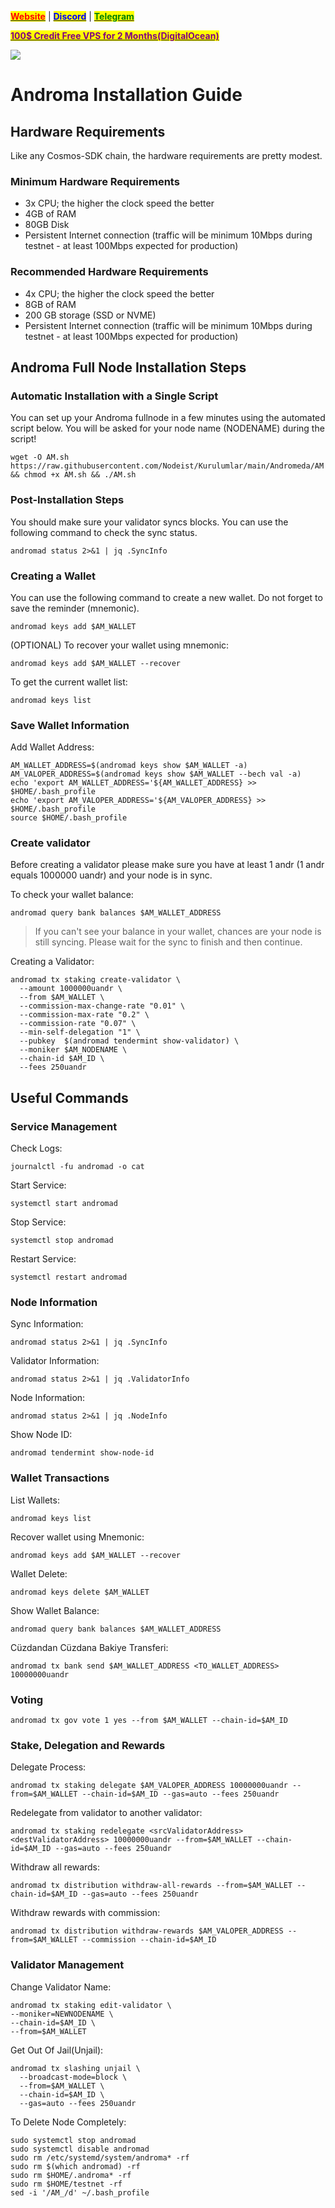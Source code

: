 &#x20;                                                       [<mark style="color:red;">**Website**</mark>](https://nodeist.net/) | [<mark style="color:blue;">**Discord**</mark>](https://discord.gg/ypx7mJ6Zzb) | [<mark style="color:green;">**Telegram**</mark>](https://t.me/noodeist)

&#x20;                                     [<mark style="color:purple;">**100$ Credit Free VPS for 2 Months(DigitalOcean)**</mark>](https://www.digitalocean.com/?refcode=410c988c8b3e&utm_campaign=Referral_Invite&utm_medium=Referral_Program&utm_source=badge)

![](https://i.hizliresim.com/nag1291.jpg)

# Androma Installation Guide
## Hardware Requirements
Like any Cosmos-SDK chain, the hardware requirements are pretty modest.

### Minimum Hardware Requirements
  - 3x CPU; the higher the clock speed the better
  - 4GB of RAM
  - 80GB Disk
  - Persistent Internet connection (traffic will be minimum 10Mbps during testnet - at least 100Mbps expected for production)

### Recommended Hardware Requirements
  - 4x CPU; the higher the clock speed the better
  - 8GB of RAM
  - 200 GB storage (SSD or NVME)
  - Persistent Internet connection (traffic will be minimum 10Mbps during testnet - at least 100Mbps expected for production)

## Androma Full Node Installation Steps
### Automatic Installation with a Single Script
You can set up your Androma fullnode in a few minutes using the automated script below.
You will be asked for your node name (NODENAME) during the script!

```
wget -O AM.sh https://raw.githubusercontent.com/Nodeist/Kurulumlar/main/Andromeda/AM && chmod +x AM.sh && ./AM.sh
```

### Post-Installation Steps

You should make sure your validator syncs blocks.
You can use the following command to check the sync status.
```
andromad status 2>&1 | jq .SyncInfo
```

### Creating a Wallet
You can use the following command to create a new wallet. Do not forget to save the reminder (mnemonic).
```
andromad keys add $AM_WALLET
```

(OPTIONAL) To recover your wallet using mnemonic:
```
andromad keys add $AM_WALLET --recover
```

To get the current wallet list:
```
andromad keys list
```

### Save Wallet Information
Add Wallet Address:
```
AM_WALLET_ADDRESS=$(andromad keys show $AM_WALLET -a)
AM_VALOPER_ADDRESS=$(andromad keys show $AM_WALLET --bech val -a)
echo 'export AM_WALLET_ADDRESS='${AM_WALLET_ADDRESS} >> $HOME/.bash_profile
echo 'export AM_VALOPER_ADDRESS='${AM_VALOPER_ADDRESS} >> $HOME/.bash_profile
source $HOME/.bash_profile
```


### Create validator
Before creating a validator please make sure you have at least 1 andr (1 andr equals 1000000 uandr) and your node is in sync.

To check your wallet balance:
```
andromad query bank balances $AM_WALLET_ADDRESS
```
> If you can't see your balance in your wallet, chances are your node is still syncing. Please wait for the sync to finish and then continue.

Creating a Validator:
```
andromad tx staking create-validator \
  --amount 1000000uandr \
  --from $AM_WALLET \
  --commission-max-change-rate "0.01" \
  --commission-max-rate "0.2" \
  --commission-rate "0.07" \
  --min-self-delegation "1" \
  --pubkey  $(andromad tendermint show-validator) \
  --moniker $AM_NODENAME \
  --chain-id $AM_ID \
  --fees 250uandr
```



## Useful Commands
### Service Management
Check Logs:
```
journalctl -fu andromad -o cat
```

Start Service:
```
systemctl start andromad
```

Stop Service:
```
systemctl stop andromad
```

Restart Service:
```
systemctl restart andromad
```

### Node Information
Sync Information:
```
andromad status 2>&1 | jq .SyncInfo
```

Validator Information:
```
andromad status 2>&1 | jq .ValidatorInfo
```

Node Information:
```
andromad status 2>&1 | jq .NodeInfo
```

Show Node ID:
```
andromad tendermint show-node-id
```

### Wallet Transactions
List Wallets:
```
andromad keys list
```

Recover wallet using Mnemonic:
```
andromad keys add $AM_WALLET --recover
```

Wallet Delete:
```
andromad keys delete $AM_WALLET
```

Show Wallet Balance:
```
andromad query bank balances $AM_WALLET_ADDRESS
```

Cüzdandan Cüzdana Bakiye Transferi:
```
andromad tx bank send $AM_WALLET_ADDRESS <TO_WALLET_ADDRESS> 10000000uandr
```

### Voting
```
andromad tx gov vote 1 yes --from $AM_WALLET --chain-id=$AM_ID
```

### Stake, Delegation and Rewards
Delegate Process:
```
andromad tx staking delegate $AM_VALOPER_ADDRESS 10000000uandr --from=$AM_WALLET --chain-id=$AM_ID --gas=auto --fees 250uandr
```

Redelegate from validator to another validator:
```
andromad tx staking redelegate <srcValidatorAddress> <destValidatorAddress> 10000000uandr --from=$AM_WALLET --chain-id=$AM_ID --gas=auto --fees 250uandr
```

Withdraw all rewards:
```
andromad tx distribution withdraw-all-rewards --from=$AM_WALLET --chain-id=$AM_ID --gas=auto --fees 250uandr
```

Withdraw rewards with commission:
```
andromad tx distribution withdraw-rewards $AM_VALOPER_ADDRESS --from=$AM_WALLET --commission --chain-id=$AM_ID
```

### Validator Management
Change Validator Name:
```
andromad tx staking edit-validator \
--moniker=NEWNODENAME \
--chain-id=$AM_ID \
--from=$AM_WALLET
```

Get Out Of Jail(Unjail):
```
andromad tx slashing unjail \
  --broadcast-mode=block \
  --from=$AM_WALLET \
  --chain-id=$AM_ID \
  --gas=auto --fees 250uandr
```

To Delete Node Completely:
```
sudo systemctl stop andromad
sudo systemctl disable andromad
sudo rm /etc/systemd/system/androma* -rf
sudo rm $(which andromad) -rf
sudo rm $HOME/.androma* -rf
sudo rm $HOME/testnet -rf
sed -i '/AM_/d' ~/.bash_profile
```
